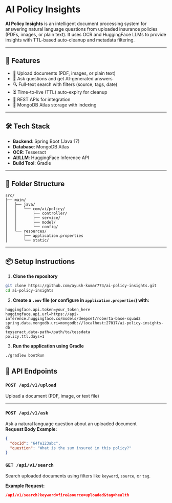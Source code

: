 # AI Policy Insights

**AI Policy Insights** is an intelligent document processing system for answering natural language questions from uploaded insurance policies (PDFs, images, or plain text). It uses OCR and HuggingFace LLMs to provide insights with TTL-based auto-cleanup and metadata filtering.

---

## 🚀 Features

- 📄 Upload documents (PDF, images, or plain text)
- 🤖 Ask questions and get AI-generated answers
- 🔍 Full-text search with filters (source, tags, date)
- ⏳ Time-to-live (TTL) auto-expiry for cleanup
- 🔗 REST APIs for integration
- 🧪 MongoDB Atlas storage with indexing

---

## 🛠️ Tech Stack

- **Backend**: Spring Boot (Java 17)
- **Database**: MongoDB Atlas
- **OCR**: Tesseract
- **AI/LLM**: HuggingFace Inference API
- **Build Tool**: Gradle

---

## 📁 Folder Structure

    src/
    ├── main/
    │   ├── java/
    │   │   └── com/ai/policy/
    │   │       ├── controller/
    │   │       ├── service/
    │   │       ├── model/
    │   │       └── config/
    │   └── resources/
    │       ├── application.properties
    │       └── static/


---

## 📦 Setup Instructions

1. **Clone the repository**

```bash
git clone https://github.com/ayush-kumar774/ai-policy-insights.git
cd ai-policy-insights
```

2. **Create a `.env` file (or configure in `application.properties`) with:**
```properties
huggingface.api.token=your_token_here
huggingface.api.url=https://api-inference.huggingface.co/models/deepset/roberta-base-squad2
spring.data.mongodb.uri=mongodb://localhost:27017/ai-policy-insights-db
tesseract.data-path=/path/to/tessdata
policy.ttl.days=1
```

3. **Run the application using Gradle**
```bash
./gradlew bootRun
```

## 📮 API Endpoints

### `POST /api/v1/upload`
Upload a document (PDF, image, or text file)

---

### `POST /api/v1/ask`
Ask a natural language question about an uploaded document  
**Request Body Example:**

```json
{
  "docId": "64fe123abc",
  "question": "What is the sum insured in this policy?"
}
```

### `GET /api/v1/search`

Search uploaded documents using filters like `keyword`, `source`, or `tag`.

**Example Request:**
```json
/api/v1/search?keyword=fire&source=uploaded&tag=health
```
